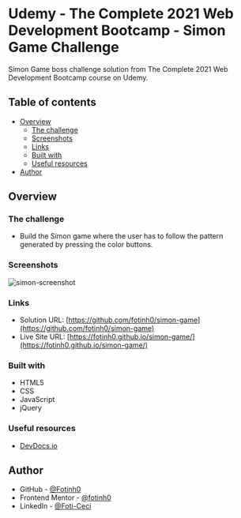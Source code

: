 # Udemy - The Complete 2021 Web Development Bootcamp - Simon Game Challenge

Simon Game boss challenge solution from The Complete 2021 Web Development Bootcamp course on Udemy.

## Table of contents

- [Overview](#overview)
  - [The challenge](#the-challenge)
  - [Screenshots](#screenshots)
  - [Links](#links)
  - [Built with](#built-with)
  - [Useful resources](#useful-resources)
- [Author](#author)

## Overview

### The challenge

- Build the Simon game where the user has to follow the pattern generated by pressing the color buttons.  

### Screenshots
![simon-screenshot](https://user-images.githubusercontent.com/67170897/130887376-40455d56-002e-4c45-8dc3-4f234c760e55.JPG)

### Links

- Solution URL: [https://github.com/fotinh0/simon-game](https://github.com/fotinh0/simon-game)
- Live Site URL: [https://fotinh0.github.io/simon-game/](https://fotinh0.github.io/simon-game/)

### Built with

- HTML5
- CSS 
- JavaScript
- jQuery

### Useful resources
- [DevDocs.io](https://devdocs.io/css/)

## Author

- GitHub - [@Fotinh0](https://github.com/fotinh0)
- Frontend Mentor - [@fotinh0](https://www.frontendmentor.io/profile/fotinh0)
- LinkedIn - [@Foti-Ceci](https://www.linkedin.com/in/foti-ceci/)
